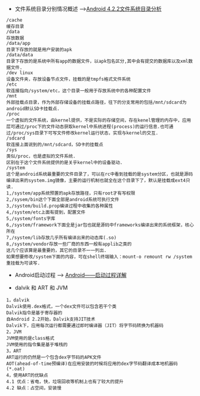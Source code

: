 - 文件系统目录分别情况概述 -->[Android 4.2.2文件系统目录分析](http://blog.csdn.net/jscese/article/details/40897703)<br/>
```
/cache 
缓存目录
/data 
存放数据
/data/app 
目录下存放的就是用户安装的apk
/data/data 
目录下存放的是系统中所有app的数据文件，以apk包名区分,其中会有提交的数据库以及xml数据文件.
/dev linux
设备文件夹，存放设备节点文件，挂载的是tmpfs格式文件系统
/etc 
软连接指向/system/etc，这个目录一般用于存放系统中的各种配置文件
/mnt
外部挂载点目录，作为外部存储设备的挂载点路径，往下的分支常用的包括/mnt/sdcard为android默认SD卡挂载点.
/proc
一个虚拟的文件系统，由kernel提供，不是实际的存储空间，存在kenel管理的内存中，应用层可通过/proc下的文件动态获取kernel中系统进程(process)的运行信息.也可通过/proc/sys目录下可写文件修改kernel运行状态，实现与kernel的交互.
/sdcard
软连接上面说到的/mnt/sdcard，SD卡的挂载点
/sys
类似/proc，也是虚拟的文件系统.
区别在于这个文件系统提供的是关乎kernel中的设备驱动.
/system
这个是android系统最重要的文件目录了，可以在rc中看到挂载的是system分区，也就是源码编译出来的system.img镜像，主要的运行机制也就全在这个目录下了，默认是挂载成ext4只读.
1,/system/app系统预置的apk存放路径，只有root才有写权限
2,/sysem/bin这个下面全部是android系统可执行文件
3,/system/build.prop编译过程中收集的各种属性
4,/system/etc上面有提到，配置文件
5,/system/fonts字库
6,/system/framework下面全是jar包也就是源码中frameworks编译出来的系统框架，核心所在
7,/system/lib存放几乎所有编译出来的动态库(.so)
8,/system/vendor存放一些厂商的东西一般有applib之类的
这几个应该算是最重要的，其它的目录不一一列出.
如果想要修改/system下面的内容，可在shell终端输入：mount-o remount rw /system重挂载为可读写.
```

- Android启动过程 --> [ Android——启动过程详解](http://blog.csdn.net/jscese/article/details/17115395)

- dalvik 和 ART 和 JVM
```
1，dalvik
Dalvik使用.dex格式，一个dex文件可以包含若干个类
Dalvik指令是基于寄存器的
自Android 2.2开始，Dalvik支持JIT技术
Dalvik下，应用每次运行都需要通过即时编译器（JIT）将字节码转换为机器码
2，JVM
JVM使用的是class格式
JVM使用的指令集是基于堆栈的
3，ART
ART运行的仍然是一个包含dex字节码的APK文件
AOT(ahead-of-time预编译)在应用安装的时候将应用的dex字节码翻译成本地机器码(*.oat)
4，使用ART的优缺点
4.1 优点：省电，快，垃圾回收等机制上也有了较大的提升
4.2 缺点：占空间，安装慢
```